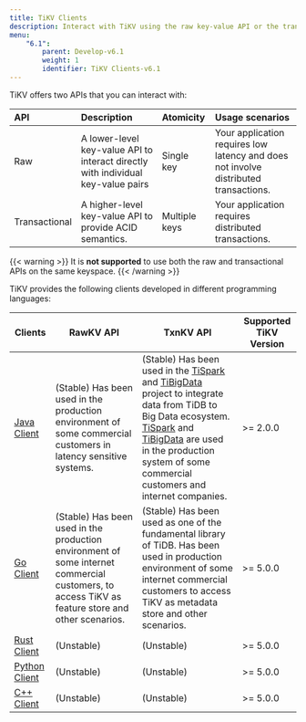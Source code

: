 ```yaml
---
title: TiKV Clients
description: Interact with TiKV using the raw key-value API or the transactional key-value API.
menu:
    "6.1":
        parent: Develop-v6.1
        weight: 1
        identifier: TiKV Clients-v6.1
---
```


TiKV offers two APIs that you can interact with:

| API           | Description                                                                      | Atomicity     | Usage scenarios                                                                      |
|:------------- |:-------------------------------------------------------------------------------- |:------------- |:------------------------------------------------------------------------------------ |
| Raw           | A lower-level key-value API to interact directly with individual key-value pairs | Single key    | Your application requires low latency and does not involve distributed transactions. |
| Transactional | A higher-level key-value API to provide ACID semantics.                          | Multiple keys | Your application requires distributed transactions.                                  |

{{< warning >}}
It is **not supported** to use both the raw and transactional APIs on the same keyspace.
{{< /warning >}}

TiKV provides the following clients developed in different programming languages:

| Clients                    | RawKV API         | TxnKV API         | Supported TiKV Version |
| -------------------------- | ----------------- | ----------------- | ---------------------- |
| [Java Client](../java)     | (Stable) Has been used in the production environment of some commercial customers in latency sensitive systems. | (Stable) Has been used in the [TiSpark] and [TiBigData] project to integrate data from TiDB to Big Data ecosystem. [TiSpark] and [TiBigData] are used in the production system of some commercial customers and internet companies. | >= 2.0.0               |
| [Go Client](../go)         | (Stable) Has been used in the production environment of some internet commercial customers, to access TiKV as feature store and other scenarios. | (Stable) Has been used as one of the fundamental library of TiDB. Has been used in production environment of some internet commercial customers to access TiKV as metadata store and other scenarios. | >= 5.0.0               |
| [Rust Client](../rust)     | (Unstable)        | (Unstable)        | >= 5.0.0               |
| [Python Client](../python) | (Unstable)        | (Unstable)        | >= 5.0.0               |
| [C++ Client](../cpp)       | (Unstable)        | (Unstable)        | >= 5.0.0               |

[TiSpark]: https://github.com/pingcap/tispark
[TiBigData]: https://github.com/tidb-incubator/TiBigData
